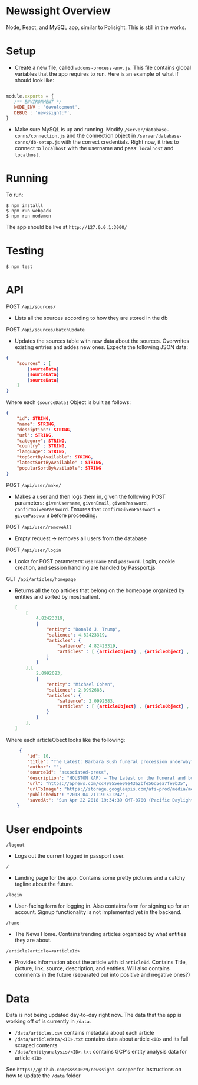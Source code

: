 # Newssight Overview
Node, React, and MySQL app, similar to Polisight. This is still in the works.

# Setup

 - Create a new file, called `addons-process-env.js`. This file contains global variables that the app requires to run. Here is an example of what if should look like:

 ```js

module.exports = {
	/** ENVIRONMENT */
	NODE_ENV : 'development',
	DEBUG : 'newssight:*',
}
 ```

 - Make sure MySQL is up and running. Modify `/server/database-conns/connection.js` and the connection object in `/server/database-conns/db-setup.js` with the correct credentials. Right now, it tries to connect to `localhost` with the username and pass: `localhost` and `localhost`.

# Running
To run:

```
$ npm installl
$ npm run webpack
$ npm run nodemon
```

The app should be live at `http://127.0.0.1:3000/`

# Testing

```
$ npm test
```

# API 

POST `/api/sources/`
 - Lists all the sources according to how they are stored in the db

POST `/api/sources/batchUpdate`
 - Updates the sources table with new data about the sources. Overwrites existing entries and addes new ones. Expects the following JSON data:
 ```json
 {
     "sources" : [
         {sourceData}
         {sourceData}
         {sourceData}
     ]
 }
 ```
Where each `{sourceData}` Object is built as follows:
```json
{
    "id": STRING,
    "name": STRING,
    "desciption": STRING,
    "url": STRING,
    "category": STRING,
    "country" : STRING,
    "language": STRING,
    "topSortByAvailable": STRING,
    "latestSortByAvailable" : STRING,
    "popularSortByAvailable": STRING
}
```

POST `/api/user/make/`
 - Makes a user and then logs them in, given the following POST parameters: `givenUsername`, `givenEmail`, `givenPassword`, `confirmGivenPassword`. Ensures that `confirmGivenPassword = givenPassword` before proceeding.

POST `/api/user/removeAll`
 - Empty request -> removes all users from the database

POST `/api/user/login`
 - Looks for POST parameters: `username` and `password`. Login, cookie creation, and session handling are handled by Passport.js

GET `/api/articles/homepage`
 - Returns all the top articles that belong on the homepage organized by entities and sorted by most salient.
    ```json
    [
        [
            4.82423319,
            {
                "entity": "Donald J. Trump",
                "salience": 4.82423319,
                "articles": {
                    "salience": 4.82423319,
                    "articles" : [ {articleObject} , {articleObject} , {articleObject} ]
                }
            }
        ],[
            2.0992683,
            {
                "entity": "Michael Cohen",
                "salience": 2.0992683,
                "articles": {
                    "salience": 2.0992683,
                    "articles" : [ {articleObject} , {articleObject} , {articleObject} ]
                }
            }
        ],
    ] 
    ```
Where each articleObect looks like the following:
```json
     {
        "id": 10,
        "title": "The Latest: Barbara Bush funeral procession underway",
        "author": "",
        "sourceId": "associated-press",
        "description": "HOUSTON (AP) — The Latest on the funeral and burial of former first lady Barbara Bush (all times local): 2:45 p.m. A funeral procession is making its way to Texas A&amp;M University for the burial of former first lady Barbara Bush. Roughly 1,500 people attend…",
        "url": "https://apnews.com/cc49955ee09e43a2bfe56d5ea7fe9b35",
        "urlToImage": "https://storage.googleapis.com/afs-prod/media/media:c7e8fa53e17c489e9b1d9a4eb141415e/3000.jpeg",
        "publishedAt": "2018-04-21T19:52:24Z",
        "savedAt": "Sun Apr 22 2018 19:34:39 GMT-0700 (Pacific Daylight Time (Mexico))"
    }
```

# User endpoints
 `/logout`
 - Logs out the current logged in passport user. 

 `/`
 - Landing page for the app. Contains some pretty pictures and a catchy tagline about the future. 

 `/login`
 - User-facing form for logging in. Also contains form for signing up for an account. Signup functionality is not implemented yet in the backend.

 `/home`
 - The News Home. Contains trending articles organized by what entities they are about.

 `/article?article=<articleId>`
 - Provides information about the article with id `articleId`. Contains Title, picture, link, source, description, and entities. Will also contains comments in the future (separated out into positive and negative ones?)

# Data

Data is not being updated day-to-day right now. The data that the app is working off of is currently in `/data`. 
 - `/data/articles.csv` contains metadata about each article
 - `/data/articledata/<ID>.txt` contains data about article `<ID>` and its full scraped contents
 - `/data/entityanalysis/<ID>.txt` contains GCP's entity analysis data for article `<ID>`

See `https://github.com/ssss1029/newssight-scraper` for instructions on how to update the `/data` folder